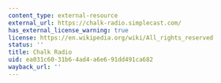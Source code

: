 ```yaml
---
content_type: external-resource
external_url: https://chalk-radio.simplecast.com/
has_external_license_warning: true
license: https://en.wikipedia.org/wiki/All_rights_reserved
status: ''
title: Chalk Radio
uid: ea031c60-31b6-4ad4-a6e6-91dd491ca682
wayback_url: ''
---
```

